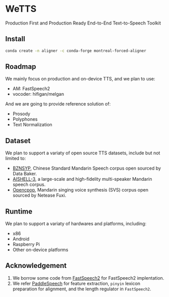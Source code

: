 # WeTTS

Production First and Production Ready End-to-End Text-to-Speech Toolkit

## Install

``` sh
conda create -n aligner -c conda-forge montreal-forced-aligner
```

## Roadmap

We mainly focus on production and on-device TTS, and we plan to use:

* AM: FastSpeech2
* vocoder: hifigan/melgan

And we are going to provide reference solution of:

* Prosody
* Polyphones
* Text Normalization

## Dataset

We plan to support a variaty of open source TTS datasets, include but not limited to:

* [BZNSYP](https://www.data-baker.com/data/index/TNtts/), Chinese Standard Mandarin Speech corpus open sourced by Data Baker.
* [AISHELL-3](https://openslr.org/93/), a large-scale and high-fidelity multi-speaker Mandarin speech corpus.
* [Opencpop](https://wenet.org.cn/opencpop/), Mandarin singing voice synthesis (SVS) corpus open sourced by Netease Fuxi.

## Runtime

We plan to support a variaty of hardwares and platforms, including:

* x86
* Android
* Raspberry Pi
* Other on-device platforms

## Acknowledgement

1. We borrow some code from [FastSpeech2](https://github.com/ming024/FastSpeech2) for FastSpeech2 implentation.
2. We refer [PaddleSpeech](https://github.com/PaddlePaddle/PaddleSpeech) for feature extraction,
   `pinyin` lexicon preparation for alignment, and the length regulator in `FastSpeech2`.
